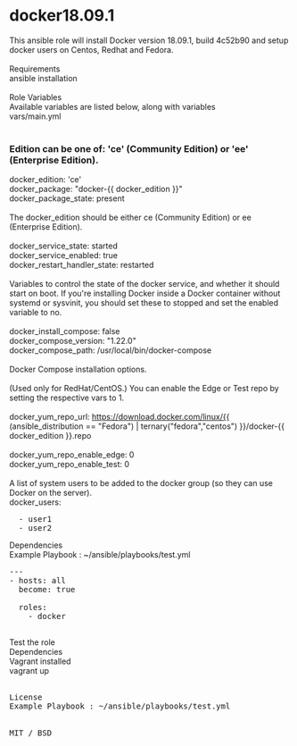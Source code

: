 # docker18.09.1
This ansible role will install Docker version 18.09.1, build 4c52b90 and setup docker users on Centos, Redhat and Fedora.<br/>
<br/>
Requirements<br/>
ansible installation<br/>
<br/>
Role Variables
<br/>
Available variables are listed below, along with variables <br/>
vars/main.yml<br/>
<br/>
### Edition can be one of: 'ce' (Community Edition) or 'ee' (Enterprise Edition).<br/>
docker_edition: 'ce'<br/>
docker_package: "docker-{{ docker_edition }}"<br/>
docker_package_state: present<br/>
<br/>
The docker_edition should be either ce (Community Edition) or ee (Enterprise Edition). <br/>
<br/>
docker_service_state: started<br/>
docker_service_enabled: true<br/>
docker_restart_handler_state: restarted<br/>
<br/>
Variables to control the state of the docker service, and whether it should start on boot. If you're installing Docker inside a Docker container without systemd or sysvinit, you should set these to stopped and set the enabled variable to no.<br/>
<br/>
docker_install_compose: false<br/>
docker_compose_version: "1.22.0"<br/>
docker_compose_path: /usr/local/bin/docker-compose<br/>
<br/>
Docker Compose installation options.<br/>
<br/>
(Used only for RedHat/CentOS.) You can enable the Edge or Test repo by setting the respective vars to 1.<br/><br/>
docker_yum_repo_url: https://download.docker.com/linux/{{ (ansible_distribution == "Fedora") | ternary("fedora","centos") }}/docker-{{ docker_edition }}.repo<br/>
<br/>
docker_yum_repo_enable_edge: 0<br/>
docker_yum_repo_enable_test: 0<br/>
<br/>
A list of system users to be added to the docker group (so they can use Docker on the server).<br/>
docker_users:<br/>
<pre>
  - user1
  - user2
</pre>
Dependencies<br/>
Example Playbook : ~/ansible/playbooks/test.yml<br/>
<pre>
---
- hosts: all
  become: true

  roles:
    - docker

</pre>
Test the role<br/>
Dependencies<br/>
Vagrant installed<br/>
vagrant up<br/>
<br/>
<pre>
License
Example Playbook : ~/ansible/playbooks/test.yml<br/>
<icense
<br/>
MIT / BSD
